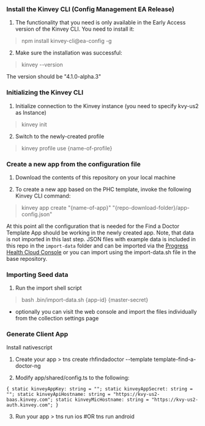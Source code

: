 ### Install the Kinvey CLI (Config Management EA Release)

1. The functionality that you need is only available in the Early Access version of the Kinvey CLI. You need to install it:
> npm install kinvey-cli@ea-config -g

2. Make sure the installation was successful:
> kinvey --version

The version should be "4.1.0-alpha.3"

### Initializing the Kinvey CLI

1. Initialize connection to the Kinvey instance (you need to specify kvy-us2 as Instance)
> kinvey init

2. Switch to the newly-created profile
> kinvey profile use {name-of-profile}

### Create a new app from the configuration file

1. Download the contents of this repository on your local machine

2. To create a new app based on the PHC template, invoke the following Kinvey CLI command:
> kinvey app create "{name-of-app}" "{repo-download-folder}/app-config.json"

At this point all the configuration that is needed for the Find a Doctor Template App should be working in the newly created app. Note, that data is not imported in this last step. JSON files with example data is included in this repo in the `import-data` folder and can be imported via the [Progress Health Cloud Console](https://healthcloud.kinvey.com) or you can import using the import-data.sh file in the base repository.

### Importing Seed data
1. Run the import shell script
> bash .bin/import-data.sh {app-id} {master-secret}

  * optionally you can visit the web console and import the files individually from the collection settings page

### Generate Client App
Install nativescript

1. Create your app > tns create rhfindadoctor --template template-find-a-doctor-ng

2. Modify app/shared/config.ts to the following:

``` export class Config
{ static kinveyAppKey: string = ""; static kinveyAppSecret: string = ""; static kinveyApiHostname: string = "https://kvy-us2-baas.kinvey.com"; static kinveyMicHostname: string = "https://kvy-us2-auth.kinvey.com"; }
```

3. Run your app > tns run ios #OR tns run android
